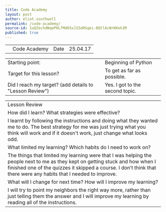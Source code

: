 ```yaml
---
title: Code Academy
layout: post
author: eliot.southwell
permalink: /code-academy/
source-id: 1uQZechdWqePHLfMd65xJ1SeRGqei-8QtlAcWrWXek1M
published: true
---
```

<table>
  <tr>
    <td></td>
    <td>Code Academy</td>
    <td>Date</td>
    <td>25.04.17</td>
  </tr>
</table>


<table>
  <tr>
    <td>Starting point:</td>
    <td>Beginning of Python</td>
  </tr>
  <tr>
    <td>Target for this lesson?</td>
    <td>To get as far as possible.</td>
  </tr>
  <tr>
    <td>Did I reach my target? 
(add details to "Lesson Review")</td>
    <td>Yes. I got to the second topic.</td>
  </tr>
</table>


<table>
  <tr>
    <td>Lesson Review</td>
  </tr>
  <tr>
    <td>How did I learn? What strategies were effective? </td>
  </tr>
  <tr>
    <td>I learnt by following the instructions and doing what they wanted me to do. The best strategy for me was just trying what you think will work and if it doesn't work, just change what looks odd.</td>
  </tr>
  <tr>
    <td>What limited my learning? Which habits do I need to work on? </td>
  </tr>
  <tr>
    <td>The things that limited my learning were that I was helping the people next to me as they kept on getting stuck and how when I finished one of the quizzes it skipped a course. I don’t think that there were any habits that I needed to improve.</td>
  </tr>
  <tr>
    <td>What will I change for next time? How will I improve my learning?</td>
  </tr>
  <tr>
    <td>I will try to point my neighbors the right way more, rather than just telling them the answer and I will improve my learning by reading all of the instructions.</td>
  </tr>
</table>


